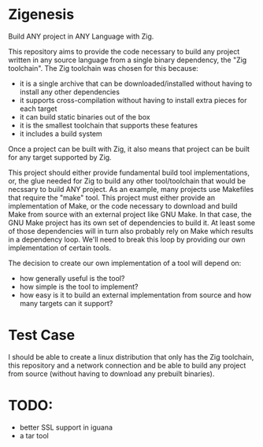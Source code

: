 # Zigenesis

Build ANY project in ANY Language with Zig.

This repository aims to provide the code necessary to build any project written in any source language from a single binary dependency, the "Zig toolchain".  The Zig toolchain was chosen for this because:

- it is a single archive that can be downloaded/installed without having to install any other dependencies
- it supports cross-compilation without having to install extra pieces for each target
- it can build static binaries out of the box
- it is the smallest toolchain that supports these features
- it includes a build system

Once a project can be built with Zig, it also means that project can be built for any target supported by Zig.

This project should either provide fundamental build tool implementations, or, the glue needed for Zig to build any other tool/toolchain that would be necssary to build ANY project.  As an example, many projects use Makefiles that require the "make" tool.  This project must either provide an implementation of Make, or the code necessary to download and build Make from source with an external project like GNU Make.  In that case, the GNU Make project has its own set of dependencies to build it.  At least some of those dependencies will in turn also probably rely on Make which results in a dependency loop.  We'll need to break this loop by providing our own implementation of certain tools.

The decision to create our own implementation of a tool will depend on:

- how generally useful is the tool?
- how simple is the tool to implement?
- how easy is it to build an external implementation from source and how many targets can it support?

# Test Case

I should be able to create a linux distribution that only has the Zig toolchain, this repository and a network connection and be able to build any project from source (without having to download any prebuilt binaries).

# TODO:

- better SSL support in iguana
- a tar tool
